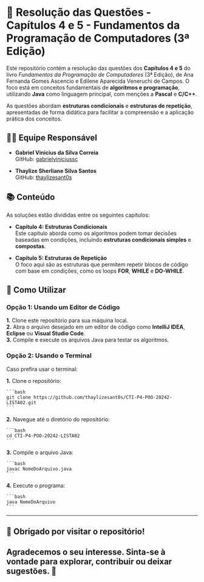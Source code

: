 # 📘 **Resolução das Questões - Capítulos 4 e 5 - Fundamentos da Programação de Computadores (3ª Edição)**

Este repositório contém a resolução das questões dos **Capítulos 4 e 5** do livro *Fundamentos da Programação de Computadores* (3ª Edição), de Ana Fernanda Gomes Ascencio e Edilene Aparecida Veneruchi de Campos. O foco está em conceitos fundamentais de **algoritmos e programação**, utilizando **Java** como linguagem principal, com menções a **Pascal** e **C/C++**.

As questões abordam **estruturas condicionais** e **estruturas de repetição**, apresentadas de forma didática para facilitar a compreensão e a aplicação prática dos conceitos.

## 👨‍💻 **Equipe Responsável**

- **Gabriel Vinicius da Silva Correia**  
  GitHub: [gabrielviniciussc](https://github.com/gabrielviniciussc)

- **Thaylize Sherliane Silva Santos**  
  GitHub: [thaylizesant0s](https://github.com/thaylizesant0s)

## 📚 **Conteúdo**

As soluções estão divididas entre os seguintes capítulos:

- **Capítulo 4: Estruturas Condicionais**  
  Este capítulo aborda como os algoritmos podem tomar decisões baseadas em condições, incluindo **estruturas condicionais simples** e **compostas**.

- **Capítulo 5: Estruturas de Repetição**  
  O foco aqui são as estruturas que permitem repetir blocos de código com base em condições, como os loops **FOR**, **WHILE** e **DO-WHILE**.

## 🔧 **Como Utilizar**

### Opção 1: Usando um Editor de Código
**1.** Clone este repositório para sua máquina local.  
**2.** Abra o arquivo desejado em um editor de código como **IntelliJ IDEA**, **Eclipse** ou **Visual Studio Code**.  
**3.** Compile e execute os arquivos Java para testar os algoritmos.

### Opção 2: Usando o Terminal

Caso prefira usar o terminal:

**1.** Clone o repositório:

    ```bash
    git clone https://github.com/thaylizesant0s/CTI-P4-POO-20242-LISTA02.git
    ```

**2.** Navegue até o diretório do repositório:

    ```bash
    cd CTI-P4-POO-20242-LISTA02
    ```

**3.** Compile o arquivo Java:

    ```bash
    javac NomeDoArquivo.java
    ```

**4.** Execute o programa:

    ```bash
    java NomeDoArquivo
    ```

---

## 💬 **Obrigado por visitar o repositório!**

Agradecemos o seu interesse. Sinta-se à vontade para explorar, contribuir ou deixar sugestões. 🙂
---



